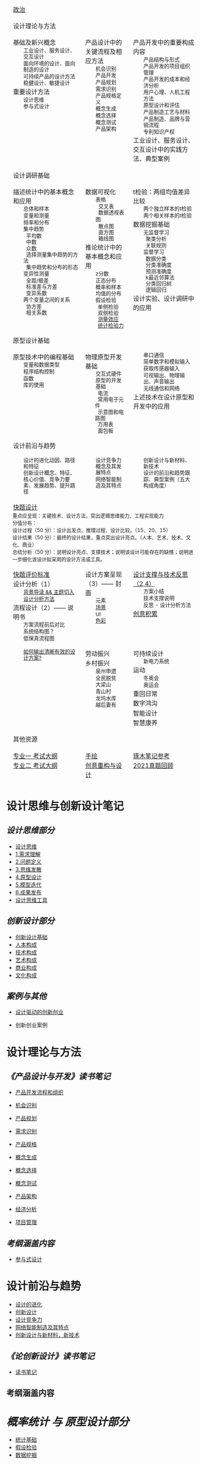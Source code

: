 <style>
  tr.row {
    display: table-row;
    vertical-align: top;
    border-color: inherit;
  }

  .mainpagediv {
    font-size: 85%;
    line-height: 1.2em;
    margin-left: 2em;
    width: auto;
  }

  .mainpagetable p {
    margin: 0.1em;
  }

  .mainpagetable tr.row td:first-child {
    padding-left: 1em;
  }

  .mainpagetable tr.row td {
    padding: 0.5em;
  }

  table.mainpagetable {
    display: table;
  }

  td {
    display: table-cell;
    vertical-align: inherit;
  }
  tr {
    display: table-row;
    vertical-align: inherit;
    border-color: inherit;
  }
  div {
    display: block;
  }
  p {
    display: block;
    margin-block-start: 1em;
    margin-block-end: 1em;
    margin-inline-start: 0px;
    margin-inline-end: 0px;
  }
  table {
    display: table;
    border-collapse: separate;
    border-width: 0px;
    box-sizing: border-box;
    text-indent: initial;
    border-spacing: 2px;
    -webkit-border-horizontal-spacing: 0px;
    -webkit-border-vertical-spacing: 0px;
  }
  tbody {
    display: table-row-group;
    vertical-align: middle;
    border-color: inherit;
  }
</style>
<table class="mainpagetable">
  <tr class="row">
    <td colspan="3">
      <p><span><a href="./政治/">政治</a></span></p>
    </td>
  </tr>
  <tr class="row">
    <td colspan="3">
      <p><span>设计理论与方法</span></p>
    </td>
  </tr>
  <tr class="row">
    <td>
      <p>基础及新兴概念</p>
      <div class="mainpagediv">
        <p>工业设计、服务设计、交互设计</p>
        <p>面向环境的设计、面向制造的设计</p>
        <p>可持续产品的设计方法</p>
        <p>稳健设计、敏捷设计</p>
      </div>
      <p>重要设计方法</p>
      <div class="mainpagediv">
        <p>设计思维</p>
        <p>参与式设计</p>
      </div>
    </td>
    <td>
      <p>产品设计中的关键流程及相应方法</p>
      <div class="mainpagediv">
        <p>机会识别</p>
        <p>产品开发</p>
        <p>产品规划</p>
        <p>需求识别</p>
        <p>产品规格定义</p>
        <p>概念生成</p>
        <p>概念选择</p>
        <p>概念测试</p>
        <p>产品架构</p>
      </div>
    </td>
    <td>
      <p>产品开发中的重要构成内容</p>
      <div class="mainpagediv">
        <p>产品结构与形式</p>
        <p>产品开发的项目组织管理</p>
        <p>产品开发的成本和经济分析</p>
        <p>用户心理、人机工程方法</p>
        <p>原型设计和评估</p>
        <p>产品制造工艺与材料</p>
        <p>产品制造、品牌与营销流程</p>
        <p>专利知识产权</p>
      </div>
      <p>工业设计、服务设计、交互设计中的实践方法、典型案例</p>
    </td>
  </tr>
  <tr class="row">
    <td colspan="3">
      <p><span>设计调研基础</span></p>
    </td>
  </tr>
  <tr class="row">
    <td>
      <p>描述统计中的基本概念和应用</p>
      <div class="mainpagediv">
        <p>总体和样本</p>
        <p>变量和测量</p>
        <p>频率和分布</p>
        <p>集中趋势</p>
        <p>
          &nbsp;&nbsp;平均数<br />
          &nbsp;&nbsp;中数<br />
          &nbsp;&nbsp;众数<br />
          &nbsp;&nbsp;选择测量集中趋势的方法<br />
          &nbsp;&nbsp;集中趋势和分布的形态<br />
        </p>
        <p>变异性测量</p>
        <p>
          &nbsp;&nbsp;全距/极差<br />
          &nbsp;&nbsp;标准差与方差<br />
          &nbsp;&nbsp;变异系数<br />
        </p>
        <p>两个变量之间的关系</p>
        <p>
          &nbsp;&nbsp;协方差<br />
          &nbsp;&nbsp;相关系数<br />
        </p>
      </div>
    </td>
    <td>
      <p>数据可视化</p>
      <div class="mainpagediv">
        <p>表格</p>
        <p>
          &nbsp;&nbsp;交叉表<br />
          &nbsp;&nbsp;数据透视表<br />
        </p>
        <p>图</p>
        <p>
          &nbsp;&nbsp;散点图<br />
          &nbsp;&nbsp;直方图<br />
          &nbsp;&nbsp;箱线图<br />
        </p>
      </div>
      <p>推论统计中的基本概念和应用</p>
      <div class="mainpagediv">
        <p>z分数</p>
        <p>正态分布</p>
        <p>概率和样本均值的分布</p>
        <p>假设检验</p>
        &nbsp;&nbsp;单侧检验<br />
        &nbsp;&nbsp;双侧检验<br />
        &nbsp;&nbsp;<a href="./设计调研基础/测量效应.md">测量效应</a><br />
        &nbsp;&nbsp;<a href="./设计调研基础/测量检验力.md">统计检验力</a><br />
      </div>
    </td>
    <td>
      <p>t检验：两组均值差异比较</p>
      <div class="mainpagediv">
        <p>两个独立样本的t检验</p>
        <p>两个相关样本的t检验</p>
      </div>
      <p>数据挖掘基础</p>
      <div class="mainpagediv">
        <p>无监督学习</p>
        &nbsp;&nbsp;聚类分析<br />
        &nbsp;&nbsp;关联规则<br />
        <p>监督学习</p>
        &nbsp;&nbsp;数据分类<br />
        &nbsp;&nbsp;分类准确度<br />
        &nbsp;&nbsp;预测准确度<br />
        &nbsp;&nbsp;k最近邻算法<br />
        &nbsp;&nbsp;分类回归树<br />
        &nbsp;&nbsp;逻辑回归<br />
      </div>
      <p>设计实验、设计调研中的应用</p>
    </td>
  </tr>
  <tr class="row">
    <td colspan="3">
      <p><span>原型设计基础</span></p>
    </td>
  </tr>
  <tr class="row">
    <td>
      <p>原型技术中的编程基础</p>
      <div class="mainpagediv">
        <p>变量和数据类型</p>
        <p>程序结构控制</p>
        <p>函数</p>
        <p>库的使用</p>
      </div>
    </td>
    <td>
      <p>物理原型开发基础</p>
      <div class="mainpagediv">
        <p>交互式硬件原型的开发基础</p>
        &nbsp;&nbsp;电流<br />
        &nbsp;&nbsp;常用电子元件<br />
        &nbsp;&nbsp;示意图和电路图<br />
        &nbsp;&nbsp;万用表<br />
        &nbsp;&nbsp;面包板<br />
      </div>
    </td>
    <td>
      <div class="mainpagediv">
        <p>串口通信</p>
        <p>简单数字和模拟输入</p>
        <p>获取传感器输入</p>
        <p>可视输出、物理输出、声音输出</p>
        <p>无线通信和网络</p>
      </div>
      <p>上述技术在设计原型和开发中的应用</p>
    </td>
  </tr>
  <tr class="row">
    <td colspan="3">
      <p><span>设计前沿与趋势</span></p>
    </td>
  </tr>
  <tr class="row">
    <td>
      <div class="mainpagediv">
        <p>设计的进化动因、路径和特征</p>
        <p>创新设计概念、特征、核心价值、竞争力要素、发展趋势、提升路径</p>
      </div>
    </td>
    <td>
      <div class="mainpagediv">
        <p>设计竞争力概念及其发展特点</p>
        <p>网络智能制造及其特点</p>
      </div>
    </td>
    <td>
      <div class="mainpagediv">
        <p>创新设计与新材料、新技术</p>
        <p>设计的前沿和趋势跟踪、典型案例（五大构成角度）</p>
      </div>
    </td>
  </tr>
  <tr class="row">
    <td colspan="3">
      <p><span><a href="./快题设计/">快题设计</a></span></p>
      <span style="font-size: 0.8em">
        重点应呈现：关键技术、设计方法，突出逻辑思维能力、工程实现能力<br>
        分值分布：<br>
        设计过程（50 分）：设计出发点、推理过程、设计比较。（15、20、15）<br>
        设计结果（50 分）：最终的设计结果，重点突出设计亮点。（人本、艺术、技术、文化、商业）<br>
        总结分析（50 分）：说明设计亮点、支撑技术；说明该设计可能存在的缺憾；说明进一步细化该设计拟采用的设计方法或工具。<br>
      </span>
    </td>
  </tr>
  <tr class="row">
  	<td>
        <p><a href="./快题设计/">快题评价标准</a></p>
        <p>设计分析（1）</p>
        <div class="mainpagediv">
            <p><a href="./快题设计/主题切入.md">背景导读 && 主题切入</a></p>
            <p><a href="./快题设计/设计方法.md">设计分析方法</a></p>
      	</div>
        <p>流程设计（2）—— 说明书</p>
        <div class="mainpagediv">
            <p>方案流程前后对比</p>
            <p>系统结构图？</p>
            <p>低保真流程图</p>
      	</div>
    </td>
  	<td>
        <p>设计方案呈现（3）—— 封面</p>
        <div class="mainpagediv">
            <p>元素</p>
            <p><a href="https://www.pinterest.com/changes0729/%E5%9C%BA%E6%99%AF/">场景</a></p>
            <p>UI</p>
            <p><a href="./从零开始的手绘/三大构成.md">色彩</a></p>
      	</div>
    </td>
  	<td>
        <p><a href="./快题设计/技术细节/">设计支撑与技术反思（2,4）</a></p>
        <div class="mainpagediv">
            <p>方案小结</p>
            <p>技术支撑说明</p>
            <p>反思 - 设计分析方法</p>
      	</div>
        <p><a href="./快题设计/创意积累.md">创意积累</a></p>
    </td>
  </tr>
  <tr class="row">
    <td>
      <div class="mainpagediv">
        <p><a href="https://isux.tencent.com/articles/systematic-thinking.html">如何输出清晰有效的设计方案?</a></p>
      </div>
    </td>
    <td>
      <p><a>劳动振兴</a></p>
      <p><a>乡村振兴</a></p>
      <div class="mainpagediv">
        <p>泉州申遗</p>
        <p>全民脱贫</p>
        <p>大梁山</p>
        <p>青山村</p>
        <p>龙坞水库</p>
        <p>越后妻有</p>
      </div>
    </td>
    <td>
      <p><a>可持续设计</a></p>
      <div class="mainpagediv">
        <p>新电力系统</p>
      </div>
      <p><a>运动</a></p>
      <div class="mainpagediv">
        <p>冬奥会</p>
        <p>奥运会</p>
      </div>
      <p><a>重回日常</a></p>
      <p><a>数字鸿沟</a></p>
      <p><a>智能设计</a></p>
      <p><a>智慧康养</a></p>
    </td>
  </tr>
  <tr class="row">
    <td colspan="3">
      <p><span>其他资源</span></p>
    </td>
  </tr>
  <tr class="row">
    <td>
      <p>
        <a href="/api/file/pdf/337%20⼯业设计⼯程考试范围说明.pdf"
          >专业一 考试大纲</a
        >
      </p>
      <p>
        <a
          href="http://www.idi.zju.edu.cn/wp-content/uploads/2020/09/ee69f1f95f50f1a7233756d4e97fd4a4.pdf"
          >专业二 考试大纲</a
        >
      </p>
    </td>
    <td>
      <p><a href="./从零开始的手绘/">手绘</a></p>
      <p><a href="./从零开始的手绘/重构与设计">创意重构与设计</a></p>
    </td>
    <td>
      <p>
        <a
          href="https://sdue6c.yuque.com/books/share/1a397abc-c9c8-438c-b19c-14b415de1261"
          >琢木笔记参考</a
        >
      </p>
      <p>
        <a href="https://mp.weixin.qq.com/s/0y_0zIT9Y5enxNb2NLBaGg"
          >2021真题回顾</a
        >
      </p>
    </td>
  </tr>
</table>

# 设计思维与创新设计笔记

## _设计思维部分_

- [设计思维](./设计思维与创新设计/设计思维.md)
- [1.需求理解](./设计思维与创新设计/1.需求理解.md)
- [2.问题定义](./设计思维与创新设计/2.问题定义.md)
- [3.思维发散](./设计思维与创新设计/3.思维发散.md)
- [4.原型设计](./设计思维与创新设计/4.原型设计.md)
- [5.模型迭代](./设计思维与创新设计/5.模型迭代.md)
- [6.成果发布](./设计思维与创新设计/6.成果发布.md)
- [设计思维工具](./设计思维与创新设计/设计思维工具.md)

## _创新设计部分_

- [创新设计基础](./设计思维与创新设计/创新设计基础.md)
- [人本构成](./设计思维与创新设计/7.人本构成.md)
- [技术构成](./设计思维与创新设计/8.技术构成.md)
- [艺术构成](./设计思维与创新设计/9.艺术构成.md)
- [商业构成](./设计思维与创新设计/10.商业构成.md)
- [文化构成](./设计思维与创新设计/11.文化构成.md)

## _案例与其他_

- [设计驱动的创新创业](./设计思维与创新设计/设计驱动的创新创业.md)

- 创新创业案例

# 设计理论与方法

## _《产品设计与开发》读书笔记_

- [产品开发流程和组织](./产品设计与开发/0.开发流程和组织.md)

- [机会识别](./产品设计与开发/1.机会识别.md)
- [产品规划](./产品设计与开发/2.产品规划.md)
- [需求识别](./产品设计与开发/3.需求识别.md)
- [产品规格](./产品设计与开发/4.产品规格.md)
- [概念生成](./产品设计与开发/5.概念生成.md)
- [概念选择](./产品设计与开发/6.概念选择.md)
- [概念测试](./产品设计与开发/7.概念测试.md)
- [产品架构](./产品设计与开发/8.产品架构.md)

- [经济分析](./产品设计与开发/18.产品开发项目的经济分析.md)
- [项目管理](./产品设计与开发/19.产品开发项目管理.md)

## _考纲涵盖内容_

- [参与式设计](./设计理论与方法/参与式设计.md)

# 设计前沿与趋势

- [设计的进化](./设计前沿与创新设计理论/设计的进化.md)
- [创新设计](./设计前沿与创新设计理论/创新设计.md)
- [设计竞争力](./设计前沿与创新设计理论/设计竞争力.md)
- [网络智能制造及其特点](./设计前沿与创新设计理论/网络智能制造.md)
- [创新设计与新材料，新技术](./设计前沿与创新设计理论/新材料技术.md)

## _《论创新设计》读书笔记_

- [读书笔记](../阅读笔记/论创新设计/)

## 考纲涵盖内容

# _概率统计 与 原型设计部分_

- [统计基础](./设计调研基础/统计基础.md)
- [假设检验](./设计调研基础/假设检验.md)
- [数据挖掘](./设计调研基础/数据挖掘概要.md)
